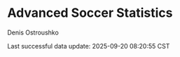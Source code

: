 # Advanced Soccer Statistics
Denis Ostroushko

<!-- gfm -->

Last successful data update: 2025-09-20 08:20:55 CST
